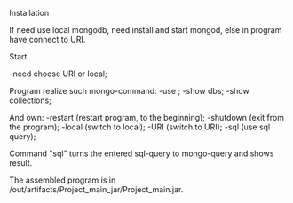 Installation

If need use local mongodb, need install and start mongod, 
else in program have connect to URI.

Start

-need choose URI or local;

Program realize such mongo-command:
 -use <dbs>;
 -show dbs;
 -show collections;
 
 And own:
 -restart (restart program, to the beginning);
 -shutdown (exit from the program);
 -local (switch to local);
 -URI (switch to URI);
 -sql (use sql query);
 
Command "sql" turns the entered sql-query to mongo-query and shows result.

The assembled program is in /out/artifacts/Project_main_jar/Project_main.jar.
 
 

